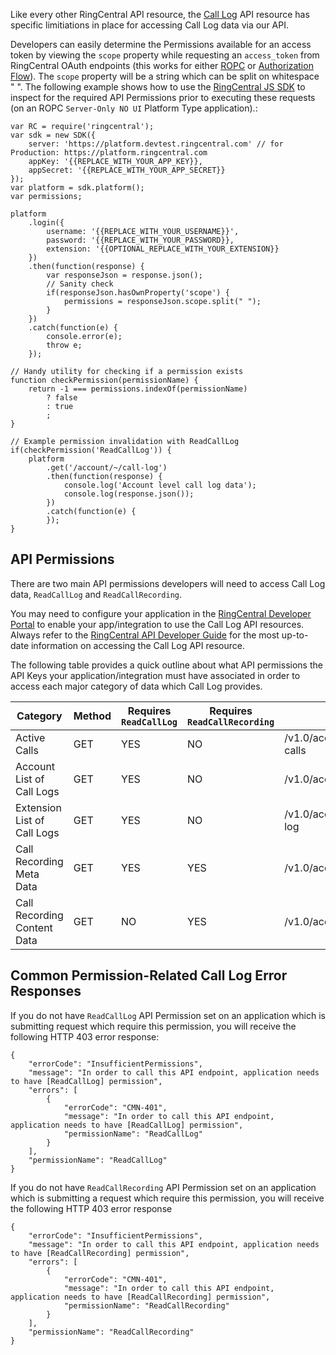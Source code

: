 Like every other RingCentral API resource, the [Call Log](https://developers.ringcentral.com/api-docs/latest/index.html#!#RefCallLogInfo.html) API resource has specific limitiations in place for accessing Call Log data via our API.

Developers can easily determine the Permissions available for an access token by viewing the `scope` property while requesting an `access_token` from RingCentral OAuth endpoints (this works for either [ROPC]() or [Authorization Flow]()). The `scope` property will be a string which can be split on whitespace " ". The following example shows how to use the [RingCentral JS SDK](https://github.com/ringcentral/ringcentral-js) to inspect for the required API Permissions prior to executing these requests (on an ROPC `Server-Only NO UI` Platform Type application).:

```
var RC = require('ringcentral');
var sdk = new SDK({
    server: 'https://platform.devtest.ringcentral.com' // for Production: https://platform.ringcentral.com
    appKey: '{{REPLACE_WITH_YOUR_APP_KEY}},
    appSecret: '{{REPLACE_WITH_YOUR_APP_SECRET}}
});
var platform = sdk.platform();
var permissions;

platform
    .login({
        username: '{{REPLACE_WITH_YOUR_USERNAME}}',
        password: '{{REPLACE_WITH_YOUR_PASSWORD}},
        extension: '{{OPTIONAL_REPLACE_WITH_YOUR_EXTENSION}}
    })
    .then(function(response) {
        var responseJson = response.json();
        // Sanity check
        if(responseJson.hasOwnProperty('scope') {
            permissions = responseJson.scope.split(" ");
        }
    })
    .catch(function(e) {
        console.error(e);
        throw e;
    });

// Handy utility for checking if a permission exists
function checkPermission(permissionName) {
    return -1 === permissions.indexOf(permissionName)
        ? false
        : true
        ;
}

// Example permission invalidation with ReadCallLog
if(checkPermission('ReadCallLog')) {
    platform
        .get('/account/~/call-log')
        .then(function(response) {
            console.log('Account level call log data');
            console.log(response.json());
        })
        .catch(function(e) {
        });
}
```

## API Permissions

There are two main API permissions developers will need to access Call Log data, `ReadCallLog` and `ReadCallRecording`.

You may need to configure your application in the [RingCentral Developer Portal](https://developer.ringcentral.com) to enable your app/integration to use the Call Log API resources. Always refer to the [RingCentral API Developer Guide](https://developers.ringcentral.com/api-docs/latest/index.html#!#RefCallLogInfo.html) for the most up-to-date information on accessing the Call Log API resource.

The following table provides a quick outline about what API permissions the API Keys your application/integration must have associated in order to access each major category of data which Call Log provides.

| Category | Method | Requires `ReadCallLog` | Requires `ReadCallRecording` | Route |
| ---------------------------| ------ | ---------------------- | ---------------------------- | ----- |
| Active Calls                  | GET | YES | NO | /v1.0/account/{accountId}/extension/{extensionId]/active-calls |
| Account List of Call Logs     | GET | YES | NO | /v1.0/account/{accountId}/call-log |
| Extension List of Call Logs   | GET | YES | NO | /v1.0/account/{accountId}/extension/{extensionId}/call-log |
| Call Recording Meta Data      | GET | YES | YES | /v1.0/account/{accountId}/recording/{recordingId} |
| Call Recording Content Data   | GET | NO  | YES | /v1.0/account/{accountId}/recording/{recordingId}/content |

## Common Permission-Related Call Log Error Responses

If you do not have `ReadCallLog` API Permission set on an application which is submitting request which require this permission, you will receive the following HTTP 403 error response:

```
{
    "errorCode": "InsufficientPermissions",
    "message": "In order to call this API endpoint, application needs to have [ReadCallLog] permission",
    "errors": [
        {
            "errorCode": "CMN-401",
            "message": "In order to call this API endpoint, application needs to have [ReadCallLog] permission",
            "permissionName": "ReadCallLog"
        }
    ],
    "permissionName": "ReadCallLog"
}
```

If you do not have `ReadCallRecording` API Permission set on an application which is submitting a request which require this permission, you will receive the following HTTP 403 error response

```
{
    "errorCode": "InsufficientPermissions",
    "message": "In order to call this API endpoint, application needs to have [ReadCallRecording] permission",
    "errors": [
        {
            "errorCode": "CMN-401",
            "message": "In order to call this API endpoint, application needs to have [ReadCallRecording] permission",
            "permissionName": "ReadCallRecording"
        }
    ],
    "permissionName": "ReadCallRecording"
}
```
